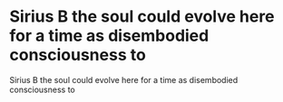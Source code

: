 # Sirius B the soul could evolve here for a time as disembodied consciousness to

Sirius B the soul could evolve here for a time as disembodied consciousness to